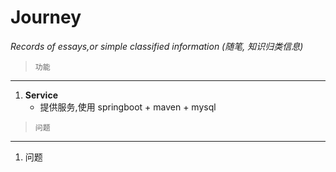 # Journey
*Records of essays,or simple classified information (随笔, 知识归类信息)*


>     功能

----

1. **Service** <br>
    - 提供服务,使用 springboot + maven + mysql

>     问题

 ---

1.    问题